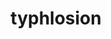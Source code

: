 ---
id: 157
title: typhlosion
types: [fire]
image: https://raw.githubusercontent.com/PokeAPI/sprites/master/sprites/pokemon/157.png
---